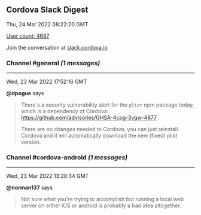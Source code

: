 ## Cordova Slack Digest
Thu, 24 Mar 2022 08:22:20 GMT

[User count: 4687](https://cordova.slack.com/)


Join the conversation at [slack.cordova.io](http://slack.cordova.io/)

### __Channel #general__ _(1 messages)_
---

Wed, 23 Mar 2022 17:52:16 GMT

__@dpogue__ says 
> There's a security vulnerability alert for the `plist` npm package today, which is a dependency of Cordova: <https://github.com/advisories/GHSA-4cpg-3vgw-4877>
> 
> There are no changes needed to Cordova, you can just reinstall Cordova and it will automatically download the new (fixed) plist version.
> 

### __Channel #cordova-android__ _(1 messages)_
---

Wed, 23 Mar 2022 13:28:34 GMT

__@norman137__ says 
> Not sure what you're trying to accomplish but running a local web server on either iOS or android is probably a bad idea altogether.
> 
